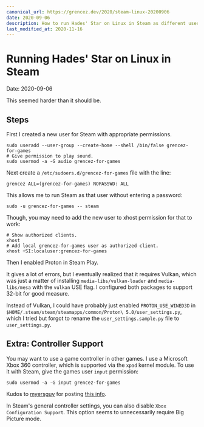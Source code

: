 ```yaml
---
canonical_url: https://grencez.dev/2020/steam-linux-20200906
date: 2020-09-06
description: How to run Hades' Star on Linux in Steam as different user.
last_modified_at: 2020-11-16
---
```


# Running Hades' Star on Linux in Steam

Date: 2020-09-06

This seemed harder than it should be.

## Steps

First I created a new user for Steam with appropriate permissions.

```shell
sudo useradd --user-group --create-home --shell /bin/false grencez-for-games
# Give permission to play sound.
sudo usermod -a -G audio grencez-for-games
```

Next create a `/etc/sudoers.d/grencez-for-games` file with the line:

```
grencez ALL=(grencez-for-games) NOPASSWD: ALL
```

This allows me to run Steam as that user without entering a password:

```shell
sudo -u grencez-for-games -- steam
```

Though, you may need to add the new user to xhost permission for that to work:

```shell
# Show authorized clients.
xhost
# Add local grencez-for-games user as authorized client.
xhost +SI:localuser:grencez-for-games
```

Then I enabled Proton in Steam Play.

It gives a lot of errors, but I eventually realized that it requires Vulkan, which was just a matter of installing `media-libs/vulkan-loader` and `media-libs/mesa` with the `vulkan` USE flag.
I configured both packages to support 32-bit for good measure.

Instead of Vulkan, I could have probably just enabled `PROTON_USE_WINED3D` in `$HOME/.steam/steam/steamapps/common/Proton\ 5.0/user_settings.py`, which I tried but forgot to rename the `user_settings.sample.py` file to `user_settings.py`.

## Extra: Controller Support

You may want to use a game controller in other games.
I use a Microsoft Xbox 360 controller, which is supported via the `xpad` kernel module.
To use it with Steam, give the games user `input` permission:

```
sudo usermod -a -G input grencez-for-games
```

Kudos to [myersguy](https://reddit.com/user/myersguy) for posting [this info](https://www.reddit.com/r/archlinux/comments/b9wsy2/wireless_xbox_360_controller_and_steam/ek83wmp).

In Steam's general controller settings, you can also disable `Xbox Configuration Support`.
This option seems to unnecessarily require Big Picture mode.
